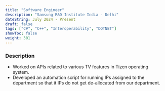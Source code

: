 ```yaml
---
title: "Software Engineer"
description: "Samsung R&D Institute India - Delhi"
dateString: July 2024 - Present
draft: false
tags: ["C#", "C++", "Interoperability", "DOTNET"]
showToc: false
weight: 301
--- 
```


### Description

- Worked on APIs related to various TV features in Tizen operating system.
- Developed an automation script for running IPs assigned to the department so that it IPs do not get de-allocated from our department.